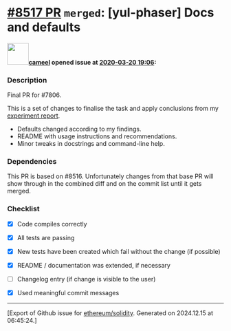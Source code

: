 # [\#8517 PR](https://github.com/ethereum/solidity/pull/8517) `merged`: [yul-phaser] Docs and defaults

#### <img src="https://avatars.githubusercontent.com/u/137030?v=4" width="50">[cameel](https://github.com/cameel) opened issue at [2020-03-20 19:06](https://github.com/ethereum/solidity/pull/8517):

### Description
Final PR for #7806.

This is a set of changes to finalise the task and apply conclusions from my [experiment report](https://github.com/ethereum/solidity/issues/7806#issuecomment-598644491).

- Defaults changed according to my findings.
- README with usage instructions and recommendations.
- Minor tweaks in docstrings and command-line help.

### Dependencies
This PR is based on #8516. Unfortunately changes from that base PR will show through in the combined diff and on the commit list until it gets merged.

### Checklist
- [x] Code compiles correctly
- [x] All tests are passing
- [x] New tests have been created which fail without the change (if possible)
- [x] README / documentation was extended, if necessary
- [ ] Changelog entry (if change is visible to the user)
- [x] Used meaningful commit messages




-------------------------------------------------------------------------------



[Export of Github issue for [ethereum/solidity](https://github.com/ethereum/solidity). Generated on 2024.12.15 at 06:45:24.]
